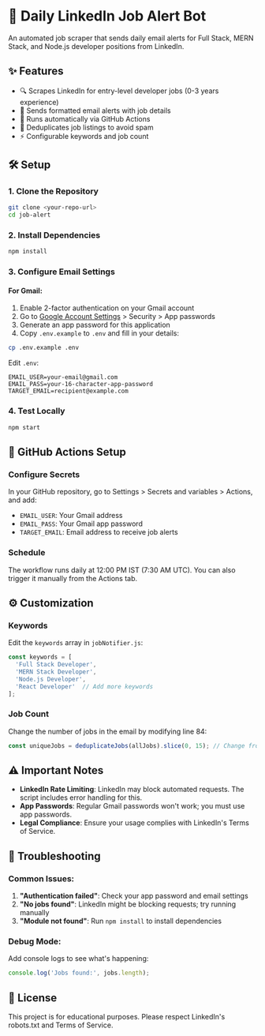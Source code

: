 # 🚀 Daily LinkedIn Job Alert Bot

An automated job scraper that sends daily email alerts for Full Stack, MERN Stack, and Node.js developer positions from LinkedIn.

## ✨ Features

- 🔍 Scrapes LinkedIn for entry-level developer jobs (0-3 years experience)
- 📧 Sends formatted email alerts with job details
- 🔄 Runs automatically via GitHub Actions
- 🚫 Deduplicates job listings to avoid spam
- ⚡ Configurable keywords and job count

## 🛠️ Setup

### 1. Clone the Repository
```bash
git clone <your-repo-url>
cd job-alert
```

### 2. Install Dependencies
```bash
npm install
```

### 3. Configure Email Settings

#### For Gmail:
1. Enable 2-factor authentication on your Gmail account
2. Go to [Google Account Settings](https://myaccount.google.com/) > Security > App passwords
3. Generate an app password for this application
4. Copy `.env.example` to `.env` and fill in your details:

```bash
cp .env.example .env
```

Edit `.env`:
```env
EMAIL_USER=your-email@gmail.com
EMAIL_PASS=your-16-character-app-password
TARGET_EMAIL=recipient@example.com
```

### 4. Test Locally
```bash
npm start
```

## 🤖 GitHub Actions Setup

### Configure Secrets
In your GitHub repository, go to Settings > Secrets and variables > Actions, and add:

- `EMAIL_USER`: Your Gmail address
- `EMAIL_PASS`: Your Gmail app password
- `TARGET_EMAIL`: Email address to receive job alerts

### Schedule
The workflow runs daily at 12:00 PM IST (7:30 AM UTC). You can also trigger it manually from the Actions tab.

## ⚙️ Customization

### Keywords
Edit the `keywords` array in `jobNotifier.js`:
```javascript
const keywords = [
  'Full Stack Developer',
  'MERN Stack Developer',
  'Node.js Developer',
  'React Developer'  // Add more keywords
];
```

### Job Count
Change the number of jobs in the email by modifying line 84:
```javascript
const uniqueJobs = deduplicateJobs(allJobs).slice(0, 15); // Change from 10 to 15
```

## ⚠️ Important Notes

- **LinkedIn Rate Limiting**: LinkedIn may block automated requests. The script includes error handling for this.
- **App Passwords**: Regular Gmail passwords won't work; you must use app passwords.
- **Legal Compliance**: Ensure your usage complies with LinkedIn's Terms of Service.

## 🐛 Troubleshooting

### Common Issues:
1. **"Authentication failed"**: Check your app password and email settings
2. **"No jobs found"**: LinkedIn might be blocking requests; try running manually
3. **"Module not found"**: Run `npm install` to install dependencies

### Debug Mode:
Add console logs to see what's happening:
```javascript
console.log('Jobs found:', jobs.length);
```

## 📝 License

This project is for educational purposes. Please respect LinkedIn's robots.txt and Terms of Service.
